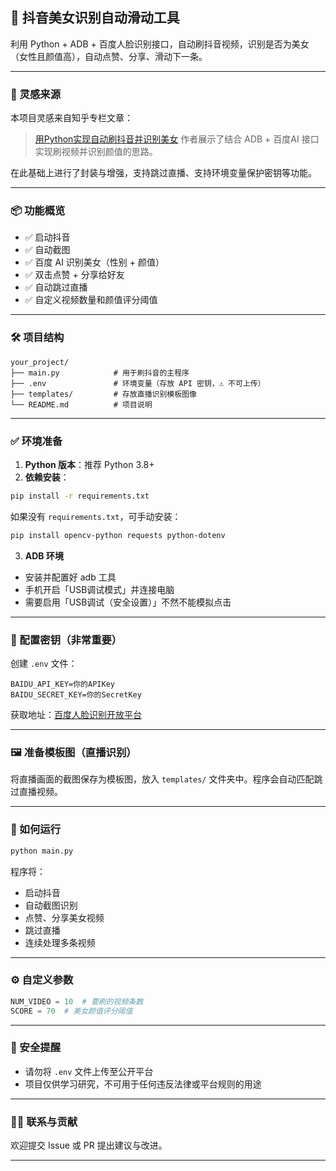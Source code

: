 ## 📱 抖音美女识别自动滑动工具

利用 Python + ADB + 百度人脸识别接口，自动刷抖音视频，识别是否为美女（女性且颜值高），自动点赞、分享、滑动下一条。

---

### 🧠 灵感来源

本项目灵感来自知乎专栏文章：

> [用Python实现自动刷抖音并识别美女](https://zhuanlan.zhihu.com/p/357624649)
> 作者展示了结合 ADB + 百度AI 接口实现刷视频并识别颜值的思路。

在此基础上进行了封装与增强，支持跳过直播、支持环境变量保护密钥等功能。

---

### 📦 功能概览

* ✅ 启动抖音
* ✅ 自动截图
* ✅ 百度 AI 识别美女（性别 + 颜值）
* ✅ 双击点赞 + 分享给好友
* ✅ 自动跳过直播
* ✅ 自定义视频数量和颜值评分阈值

---

### 🛠 项目结构

```
your_project/
├── main.py            # 用于刷抖音的主程序
├── .env               # 环境变量（存放 API 密钥，⚠️ 不可上传）
├── templates/         # 存放直播识别模板图像
└── README.md          # 项目说明
```

---

### ✅ 环境准备

1. **Python 版本**：推荐 Python 3.8+
2. **依赖安装**：

```bash
pip install -r requirements.txt
```

如果没有 `requirements.txt`，可手动安装：

```bash
pip install opencv-python requests python-dotenv
```

3. **ADB 环境**

* 安装并配置好 adb 工具
* 手机开启「USB调试模式」并连接电脑
* 需要启用「USB调试（安全设置）」不然不能模拟点击

---

### 🔐 配置密钥（非常重要）

创建 `.env` 文件：

```env
BAIDU_API_KEY=你的APIKey
BAIDU_SECRET_KEY=你的SecretKey
```

获取地址：[百度人脸识别开放平台](https://console.bce.baidu.com/ai/#/ai/face/app/list)

---

### 🖼️ 准备模板图（直播识别）

将直播画面的截图保存为模板图，放入 `templates/` 文件夹中。程序会自动匹配跳过直播视频。

---

### 🚀 如何运行

```bash
python main.py
```

程序将：

* 启动抖音
* 自动截图识别
* 点赞、分享美女视频
* 跳过直播
* 连续处理多条视频

---

### ⚙️ 自定义参数

```python
NUM_VIDEO = 10  # 要刷的视频条数
SCORE = 70  # 美女颜值评分阈值
```

---

### 🧷 安全提醒

* 请勿将 `.env` 文件上传至公开平台
* 项目仅供学习研究，不可用于任何违反法律或平台规则的用途

---

### 🙋‍♀️ 联系与贡献

欢迎提交 Issue 或 PR 提出建议与改进。

---
